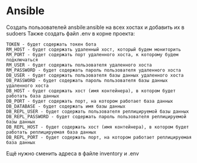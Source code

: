 # Ansible 

Создать пользователей ansbile:ansible на всех хостах и добавить их в sudoers
Также создать файл .env в корне проекта:
```
TOKEN - будет содержать токен бота
RM_HOST - будет содержать удаленный хост, который будем мониторить
RM_PORT - будет содержать порт удаленного хоста, к которому будем подключаться
RM_USER - будет содержать пользователя удаленного хоста
RM_PASSWORD - будет содержать пароль пользователя удаленного хоста
DB_USER - будет содержать пользователя базы данных удаленного хоста
DB_PASSWORD - будет содержать пароль пользователя базы данных удаленного хоста
DB_HOST - будет содержать хост (имя контейнера), в котором будет работать база данных
DB_PORT - будет содержать порт, на котором работает база данных
DB_DATABASE - будет содержать имя базы данных
DB_REPL_USER - будет содержать пользователя реплицируемой базы данных
DB_REPL_PASSWORD - будет содержать пароль пользователя реплицируемой базы данных
DB_REPL_HOST - будет содержать хост (имя контейнера), в котором будет работать реплицируемая база данных
DB_REPL_PORT - будет содержать порт, на котором работает реплицируемая база данных
```
Ещё нужно сменить адреса в файле inventory и .env